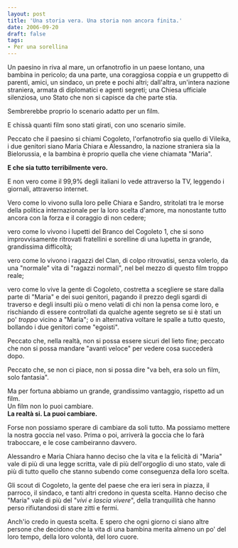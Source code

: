 ```yaml
---
layout: post
title: 'Una storia vera. Una storia non ancora finita.'
date: 2006-09-20
draft: false
tags: 
- Per una sorellina
---
```


  

Un paesino in riva al mare, un orfanotrofio in un paese lontano, una bambina in pericolo; da una parte, una coraggiosa coppia e un gruppetto di parenti, amici, un sindaco, un prete e pochi altri; dall'altra, un'intera nazione straniera, armata di diplomatici e agenti segreti; una Chiesa ufficiale silenziosa, uno Stato che non si capisce da che parte stia.

Sembrerebbe proprio lo scenario adatto per un film.

E chissà quanti film sono stati girati, con uno scenario simile.

Peccato che il paesino si chiami Cogoleto, l'orfanotrofio sia quello di Vileika, i due genitori siano Maria Chiara e Alessandro, la nazione straniera sia la Bielorussia, e la bambina è proprio quella che viene chiamata "Maria".

**E che sia tutto terribilmente vero.**

E non vero come il 99,9% degli italiani lo vede attraverso la TV, leggendo i giornali, attraverso internet.

Vero come lo vivono sulla loro pelle Chiara e Sandro, stritolati tra le morse della politica internazionale per la loro scelta d'amore, ma nonostante tutto ancora con la forza e il coraggio di non cedere;

vero come lo vivono i lupetti del Branco del Cogoleto 1, che si sono improvvisamente ritrovati fratellini e sorelline di una lupetta in grande, grandissima difficoltà;

vero come lo vivono i ragazzi del Clan, di colpo ritrovatisi, senza volerlo, da una "normale" vita di "ragazzi normali", nel bel mezzo di questo film troppo reale;

vero come lo vive la gente di Cogoleto, costretta a scegliere se stare dalla parte di "Maria" e dei suoi genitori, pagando il prezzo degli sgardi di traverso e degli insulti più o meno velati di chi non la pensa come loro, e rischiando di essere controllati da qualche agente segreto se si è stati un po' _troppo_ vicino a "Maria"; o in alternativa voltare le spalle a tutto questo, bollando i due genitori come "egoisti".

Peccato che, nella realtà, non si possa essere sicuri del lieto fine; peccato che non si possa mandare "avanti veloce" per vedere cosa succederà dopo.

Peccato che, se non ci piace, non si possa dire "va beh, era solo un film, solo fantasia".

Ma per fortuna abbiamo un grande, grandissimo vantaggio, rispetto ad un film.  
Un film non lo puoi cambiare.  
**La realtà si. La puoi cambiare.**

Forse non possiamo sperare di cambiare da soli tutto. Ma possiamo mettere la nostra goccia nel vaso. Prima o poi, arriverà la goccia che lo farà traboccare, e le cose cambeiranno davvero.

Alessandro e Maria Chiara hanno deciso che la vita e la felicità di "Maria" vale di più di una legge scritta, vale di più dell'orgoglio di uno stato, vale di più di tutto quello che stanno subendo come conseguenza della loro scelta.

Gli scout di Cogoleto, la gente del paese che era ieri sera in piazza, il parroco, il sindaco, e tanti altri credono in questa scelta. Hanno deciso che "Maria" vale di più del "_vivi e lascia vivere_", della tranquillità che hanno perso rifiutandosi di stare zitti e fermi.

Anch'io credo in questa scelta. E spero che ogni giorno ci siano altre persone che decidono che la vita di una bambina merita almeno un po' del loro tempo, della loro volontà, del loro cuore.